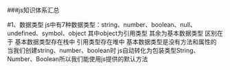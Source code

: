 ###js知识体系汇总

#1、数据类型
js中有7种数据类型：string、number、boolean、null、undefined、symbol、object
其中object为引用类型 其余为基本数据类型
区别在于 基本数据类型存在栈中 引用类型存在堆中
基本数据类型是没有方法和属性的 
当我们创建string、number、boolean时 js自动转化为包装类型String、Number、Boolean所以我们能使用js提供的默认方法
